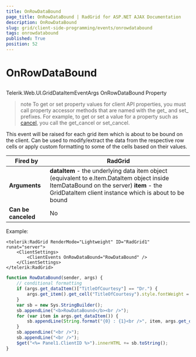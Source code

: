 ```yaml
---
title: OnRowDataBound
page_title: OnRowDataBound | RadGrid for ASP.NET AJAX Documentation
description: OnRowDataBound
slug: grid/client-side-programming/events/onrowdatabound
tags: onrowdatabound
published: True
position: 52
---
```


# OnRowDataBound



## 

Telerik.Web.UI.GridDataItemEventArgs OnRowDataBound Property

>note To get or set property values for client API properties, you must call property accessor methods that are named with the get_ and set_ prefixes. For example, to get or set a value for a property such as [cancel](https://msdn.microsoft.com/en-us/library/bb310859.aspx), you call the get_cancel or set_cancel.
>


This event will be raised for each grid item which is about to be bound on the client. Can be used to modify/extract the data from the respective row cells or apply custom formatting to some of the cells based on their values.


|  **Fired by**  | RadGrid |
| ------ | ------ |
| **Arguments** | **dataItem** - the underlying data item object (equivalent to e.Item.DataItem object inside ItemDataBound on the server) **item** - the GridDataItem client instance which is about to be bound|
| **Can be canceled** |No|

Example:

````ASP.NET
<telerik:RadGrid RenderMode="Lightweight" ID="RadGrid1" runat="server">
    <ClientSettings>
        <ClientEvents OnRowDataBound="RowDataBound" />
    </ClientSettings>
</telerik:RadGrid>
````



````JavaScript
function RowDataBound(sender, args) {
    // conditional formatting
    if (args.get_dataItem()["TitleOfCourtesy"] == "Dr.") {
        args.get_item().get_cell("TitleOfCourtesy").style.fontWeight = "bold";
    }
    var sb = new Sys.StringBuilder();
    sb.appendLine("<b>RowDataBound</b><br />");
    for (var item in args.get_dataItem()) {
        sb.appendLine(String.format("{0} : {1}<br />", item, args.get_dataItem()[item]));
    }
    sb.appendLine("<br />");
    sb.appendLine("<br />");
    $get("<%= Panel1.ClientID %>").innerHTML += sb.toString();
}
````


